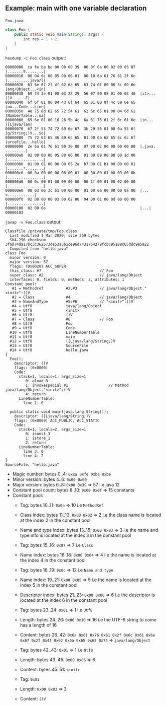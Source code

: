 ## Example: main with one variable declaration

`Foo.java`:

```java
class Foo {
    public static void main(String[] args) {
        int res = 1 + 2;
    }
}
```

`hexdump -C Foo.class` output:

```
00000000  ca fe ba be 00 00 00 39  00 0f 0a 00 02 00 03 07  |.......9........|
00000010  00 04 0c 00 05 00 06 01  00 10 6a 61 76 61 2f 6c  |..........java/l|
00000020  61 6e 67 2f 4f 62 6a 65  63 74 01 00 06 3c 69 6e  |ang/Object...<in|
00000030  69 74 3e 01 00 03 28 29  56 07 00 08 01 00 03 46  |it>...()V......F|
00000040  6f 6f 01 00 04 43 6f 64  65 01 00 0f 4c 69 6e 65  |oo...Code...Line|
00000050  4e 75 6d 62 65 72 54 61  62 6c 65 01 00 04 6d 61  |NumberTable...ma|
00000060  69 6e 01 00 16 28 5b 4c  6a 61 76 61 2f 6c 61 6e  |in...([Ljava/lan|
00000070  67 2f 53 74 72 69 6e 67  3b 29 56 01 00 0a 53 6f  |g/String;)V...So|
00000080  75 72 63 65 46 69 6c 65  01 00 0a 68 65 6c 6c 6f  |urceFile...hello|
00000090  2e 6a 61 76 61 00 20 00  07 00 02 00 00 00 00 00  |.java. .........|
000000a0  02 00 00 00 05 00 06 00  01 00 09 00 00 00 1d 00  |................|
000000b0  01 00 01 00 00 00 05 2a  b7 00 01 b1 00 00 00 01  |.......*........|
000000c0  00 0a 00 00 00 06 00 01  00 00 00 01 00 09 00 0b  |................|
000000d0  00 0c 00 01 00 09 00 00  00 1f 00 01 00 02 00 00  |................|
000000e0  00 03 06 3c b1 00 00 00  01 00 0a 00 00 00 0a 00  |...<............|
000000f0  02 00 00 00 03 00 02 00  04 00 01 00 0d 00 00 00  |................|
00000100  02 00 0e                                          |...|
00000103
```

`javap -v Foo.class` output:

```
Classfile /private/tmp/Foo.class
  Last modified 1 Mar 2020; size 259 bytes
  SHA-256 checksum 3fab74da17bc3c362573de53a5b1ce96d7431764278fcbc95188c65ddc9e5a22
  Compiled from "hello.java"
class Foo
  minor version: 0
  major version: 57
  flags: (0x0020) ACC_SUPER
  this_class: #7                          // Foo
  super_class: #2                         // java/lang/Object
  interfaces: 0, fields: 0, methods: 2, attributes: 1
Constant pool:
   #1 = Methodref          #2.#3          // java/lang/Object."<init>":()V
   #2 = Class              #4             // java/lang/Object
   #3 = NameAndType        #5:#6          // "<init>":()V
   #4 = Utf8               java/lang/Object
   #5 = Utf8               <init>
   #6 = Utf8               ()V
   #7 = Class              #8             // Foo
   #8 = Utf8               Foo
   #9 = Utf8               Code
  #10 = Utf8               LineNumberTable
  #11 = Utf8               main
  #12 = Utf8               ([Ljava/lang/String;)V
  #13 = Utf8               SourceFile
  #14 = Utf8               hello.java
{
  Foo();
    descriptor: ()V
    flags: (0x0000)
    Code:
      stack=1, locals=1, args_size=1
         0: aload_0
         1: invokespecial #1                  // Method java/lang/Object."<init>":()V
         4: return
      LineNumberTable:
        line 1: 0

  public static void main(java.lang.String[]);
    descriptor: ([Ljava/lang/String;)V
    flags: (0x0009) ACC_PUBLIC, ACC_STATIC
    Code:
      stack=1, locals=2, args_size=1
         0: iconst_3
         1: istore_1
         2: return
      LineNumberTable:
        line 3: 0
        line 4: 2
}
SourceFile: "hello.java"
```

- Magic number: bytes 0..4: `0xca 0xfe 0xba 0xbe`
- Minor version: bytes 4..6: `0x00 0x00`
- Major version: bytes 6..8: `0x00 0x39` => 57 i.e java 12
- Constant pool count: bytes 8..10: `0x00 0x0f` => 15 constants
- Constant pool: 
  - Tag: bytes 10..11: `0x0a` => 10 i.e `MethodRef`
  - Class index: bytes 11..13: `0x00 0x02` => 2 i.e the class name is located at the index 2 in the constant pool
  - Name and type index: bytes 13..15: `0x00 0x03` => 3 i.e the name and type info is located at the index 3 in the constant pool
  
  - Tag: bytes 15..16: `0x07` => 7 i.e `Class`
  - Name index: bytes 16..18: `0x00 0x04` => 4 i.e the name is located at the index 4 in the constant pool

  - Tag: bytes 18..19: `0x0c` => 12 i.e `Name and type`
  - Name index: 19..21: `0x00 0x05` => 5 i.e the name is located at the index 5 in the constant pool
  - Descriptor index: bytes 21..23: `0x00 0x06` => 6 i.e the descriptor is located at the index 6 in the constant pool

  - Tag: bytes 23..24: `0x01` => 1 i.e `Utf8`
  - Length: bytes 24..26: `0x00 0x10` => 16 i.e the UTF-8 string to come has a length of 16
  - Content: bytes 26..42: `0x6a 0x61 0x76 0x61 0x2f 0x6c 0x61 0x6e 0x67 0x2f 0x4f 0x62 0x6a 0x65 0x63 0x74` => `java/lang/Object`

  - Tag: bytes 42..43: `0x01` => 1 i.e `Utf8`
  - Length: bytes 43..45: `0x00 0x06` => 6
  - Content: bytes 45..51: `<init>`

  - Tag: `0x01`
  - Length: `0x00 0x03` => 3
  - Content: `()V`
